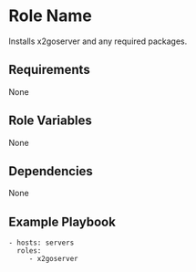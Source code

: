Role Name
=========

Installs x2goserver and any required packages.

Requirements
------------

None

Role Variables
--------------

None

Dependencies
------------

None

Example Playbook
----------------


    - hosts: servers
      roles:
         - x2goserver
